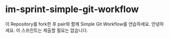 # im-sprint-simple-git-workflow

이 Repository를 fork한 후 pair와 함께 Simple Git Workflow를 연습하세요.
안녕하세요.
이 스프린트는 제출할 필요는 없습니다.
